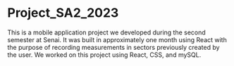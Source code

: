 # Project_SA2_2023
This is a mobile application project we developed during the second semester at Senai. It was built in approximately one month using React with the purpose of recording measurements in sectors previously created by the user. We worked on this project using React, CSS, and mySQL.
